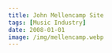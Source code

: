 ```yaml
---
title: John Mellencamp Site
tags: [Music Industry]
date: 2008-01-01
image: /img/mellencamp.webp
---
```




